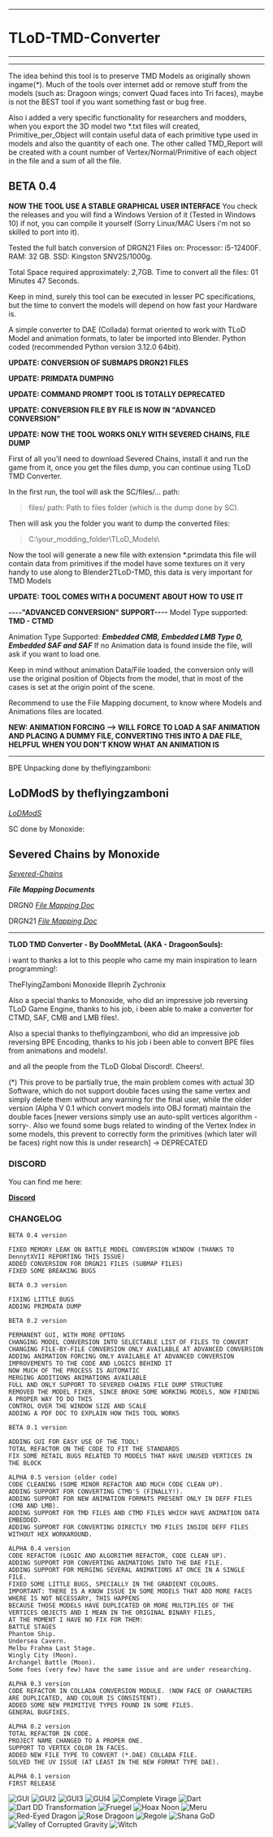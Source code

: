 ***
# **TLoD-TMD-Converter**
***
---
The idea behind this tool is to preserve TMD Models as originally shown ingame(*). Much of the tools over internet add or remove stuff from the models (such as: Dragoon wings; convert Quad faces into Tri faces), maybe is not the BEST tool if you want something fast or bug free.

Also i added a very specific functionality for researchers and modders, when you export the 3D model two *.txt files will created, Primitive_per_Object will contain useful data of each primitive type used in models and also the quantity of each one. The other called TMD_Report will be created with a count number of Vertex/Normal/Primitive of each object in the file and a sum of all the file.

## BETA 0.4

**NOW THE TOOL USE A STABLE GRAPHICAL USER INTERFACE**
You check the releases and you will find a Windows Version of it (Tested in Windows 10)
if not, you can compile it yourself (Sorry Linux/MAC Users i'm not so skilled to port into it).

Tested the full batch conversion of DRGN21 Files on:
Processor: i5-12400F.
RAM: 32 GB.
SSD: Kingston SNV2S/1000g.

Total Space required approximately: 2,7GB.
Time to convert all the files: 01 Minutes 47 Seconds.

Keep in mind, surely this tool can be executed in lesser PC specifications, but the time to
convert the models will depend on how fast your Hardware is.


A simple converter to DAE (Collada) format oriented to work with TLoD Model and animation formats, to later be imported into Blender. Python coded (recommended Python version 3.12.0  64bit).

**UPDATE: CONVERSION OF SUBMAPS DRGN21 FILES**

**UPDATE: PRIMDATA DUMPING**

**UPDATE: COMMAND PROMPT TOOL IS TOTALLY DEPRECATED**

**UPDATE: CONVERSION FILE BY FILE IS NOW IN "ADVANCED CONVERSION"**

**UPDATE: NOW THE TOOL WORKS ONLY WITH SEVERED CHAINS, FILE DUMP**


First of all you'll need to download Severed Chains, install it and run the game from it,
once you get the files dump, you can continue using TLoD TMD Converter.

In the first run, the tool will ask the SC/files/... path:

>files/ path: Path to files folder (which is the dump done by SC).

Then will ask you the folder you want to dump the converted files:

>C:\your_modding_folder\TLoD_Models\

Now the tool will generate a new file with extension *.primdata
this file will contain data from primitives if the model have some textures on it
very handy to use along to Blender2TLoD-TMD, this data is very important for TMD Models

**UPDATE: TOOL COMES WITH A DOCUMENT ABOUT HOW TO USE IT**

**----"ADVANCED CONVERSION" SUPPORT----**
Model Type supported: **TMD - CTMD**

Animation Type Supported: ***Embedded CMB, Embedded LMB Type 0, Embedded SAF and SAF***
If no Animation data is found inside the file, will ask if you want to load one.

Keep in mind without animation Data/File loaded, the conversion only will use the original position of Objects from the model, that in most of the cases is set at the origin point of the scene.

Recommend to use the File Mapping document, to know where Models and Animations files are located.

**NEW: ANIMATION FORCING --> WILL FORCE TO LOAD A SAF ANIMATION AND PLACING A DUMMY FILE, CONVERTING THIS INTO A DAE FILE, HELPFUL WHEN YOU DON'T KNOW WHAT AN ANIMATION IS**

---

BPE Unpacking done by theflyingzamboni:

## **LoDModS by theflyingzamboni**

*[LoDModS](https://github.com/theflyingzamboni/lodmods)*


SC done by Monoxide:

## **Severed Chains by Monoxide**

*[Severed-Chains](https://github.com/Legend-of-Dragoon-Modding/Legend-of-Dragoon-Java)*


**_File Mapping Documents_**

DRGN0
*[File Mapping Doc](https://docs.google.com/spreadsheets/d/1wso1zNTpeQM2WmxW73-hVLs4bKdGa_6jswWuKdFtavE/edit?usp=share_link)*

DRGN21
*[File Mapping Doc](https://https://docs.google.com/spreadsheets/d/1sPBToRIHWXBQMpD5THkxqJGmvaxcF8k7xV7NKyNERII/edit#gid=485730950)*

---

**TLOD TMD Converter - By DooMMetaL (AKA - DragoonSouls):**

i want to thanks a lot to this people who came my main inspiration to learn programming!:

TheFlyingZamboni Monoxide Illeprih Zychronix

Also a special thanks to Monoxide, who did an impressive job reversing TLoD Game Engine, thanks to his job, i been able to make a converter for CTMD, SAF, CMB and LMB files!.

Also a special thanks to theflyingzamboni, who did an impressive job reversing BPE Encoding, thanks to his job i been able to convert BPE files from animations and models!.

and all the people from the TLoD Global Discord!. Cheers!.

(*) This prove to be partially true, the main problem comes with actual 3D Software, which do not support double faces using the same vertex and simply delete them without any warning for the final user, while the older version (Alpha V 0.1 which convert models into OBJ format) maintain the double faces [newer versions simply use an auto-split vertices algorithm -sorry-. Also we found some bugs related to winding of the Vertex Index in some models, this prevent to correctly form the primitives (which later will be faces) right now this is under research] -> DEPRECATED

### **DISCORD**

You can find me here:

**[Discord](https://discord.gg/rQWXgK5)**

### **CHANGELOG**

```
BETA 0.4 version

FIXED MEMORY LEAK ON BATTLE MODEL CONVERSION WINDOW (THANKS TO DennytXVII REPORTING THIS ISSUE)
ADDED CONVERSION FOR DRGN21 FILES (SUBMAP FILES)
FIXED SOME BREAKING BUGS

BETA 0.3 version

FIXING LITTLE BUGS
ADDING PRIMDATA DUMP

BETA 0.2 version

PERMANENT GUI, WITH MORE OPTIONS
CHANGING MODEL CONVERSION INTO SELECTABLE LIST OF FILES TO CONVERT
CHANGING FILE-BY-FILE CONVERSION ONLY AVAILABLE AT ADVANCED CONVERSION
ADDING ANIMATION FORCING ONLY AVAILABLE AT ADVANCED CONVERSION
IMPROVEMENTS TO THE CODE AND LOGICS BEHIND IT
NOW MUCH OF THE PROCESS IS AUTOMATIC
MERGING ADDITIONS ANIMATIONS AVAILABLE
FULL AND ONLY SUPPORT TO SEVERED CHAINS FILE DUMP STRUCTURE
REMOVED THE MODEL FIXER, SINCE BROKE SOME WORKING MODELS, NOW FINDING A PROPER WAY TO DO THIS
CONTROL OVER THE WINDOW SIZE AND SCALE
ADDING A PDF DOC TO EXPLAIN HOW THIS TOOL WORKS

BETA 0.1 version

ADDING GUI FOR EASY USE OF THE TOOL!
TOTAL REFACTOR ON THE CODE TO FIT THE STANDARDS
FIX SOME RETAIL BUGS RELATED TO MODELS THAT HAVE UNUSED VERTICES IN THE BLOCK

ALPHA 0.5 version (older code)
CODE CLEANING (SOME MINOR REFACTOR AND MUCH CODE CLEAN UP).
ADDING SUPPORT FOR CONVERTING CTMD'S (FINALLY!).
ADDING SUPPORT FOR NEW ANIMATION FORMATS PRESENT ONLY IN DEFF FILES (CMB AND LMB).
ADDING SUPPORT FOR TMD FILES AND CTMD FILES WHICH HAVE ANIMATION DATA EMBEDDED.
ADDING SUPPORT FOR CONVERTING DIRECTLY TMD FILES INSIDE DEFF FILES WITHOUT HEX WORKAROUND.

ALPHA 0.4 version
CODE REFACTOR (LOGIC AND ALGORITHM REFACTOR, CODE CLEAN UP).
ADDING SUPPORT FOR CONVERTING ANIMATIONS INTO THE DAE FILE.
ADDING SUPPORT FOR MERGING SEVERAL ANIMATIONS AT ONCE IN A SINGLE FILE.
FIXED SOME LITTLE BUGS, SPECIALLY IN THE GRADIENT COLOURS. 
IMPORTANT: THERE IS A KNOW ISSUE IN SOME MODELS THAT ADD MORE FACES WHERE IS NOT NECESSARY, THIS HAPPENS
BECAUSE THOSE MODELS HAVE DUPLICATED OR MORE MULTIPLIES OF THE VERTICES OBJECTS AND I MEAN IN THE ORIGINAL BINARY FILES, 
AT THE MOMENT I HAVE NO FIX FOR THEM:
BATTLE STAGES
Phantom Ship.
Undersea Cavern.
Melbu Frahma Last Stage.
Wingly City (Moon).
Archangel Battle (Moon).
Some foes (very few) have the same issue and are under researching.

ALPHA 0.3 version
CODE REFACTOR IN COLLADA CONVERSION MODULE. (NOW FACE OF CHARACTERS ARE DUPLICATED, AND COLOUR IS CONSISTENT).
ADDED SOME NEW PRIMITIVE TYPES FOUND IN SOME FILES.
GENERAL BUGFIXES.

ALPHA 0.2 version
TOTAL REFACTOR IN CODE.
PROJECT NAME CHANGED TO A PROPER ONE.
SUPPORT TO VERTEX COLOR IN FACES.
ADDED NEW FILE TYPE TO CONVERT (*.DAE) COLLADA FILE.
SOLVED THE UV ISSUE (AT LEAST IN THE NEW FORMAT TYPE DAE).

ALPHA 0.1 version
FIRST RELEASE
```


![GUI](https://raw.githubusercontent.com/dragoonsouls/TLoD-TMD-Converter/main/Sample_Images/Main_Window.png)
![GUI2](https://raw.githubusercontent.com/dragoonsouls/TLoD-TMD-Converter/main/Sample_Images/Conversion_Window.png)
![GUI3](https://raw.githubusercontent.com/dragoonsouls/TLoD-TMD-Converter/main/Sample_Images/Advanced_Conversion_Window.png)
![GUI4](https://raw.githubusercontent.com/dragoonsouls/TLoD-TMD-Converter/main/Sample_Images/Config_Window.png)
![Complete Virage](https://raw.githubusercontent.com/dragoonsouls/TLoD-TMD-Converter/main/Sample_Images/Complete_Virage.png)
![Dart](https://raw.githubusercontent.com/dragoonsouls/TLoD-TMD-Converter/main/Sample_Images/Dart.png)
![Dart DD Transformation](https://raw.githubusercontent.com/dragoonsouls/TLoD-TMD-Converter/main/Sample_Images/Dart_DD_Transform.png)
![Fruegel](https://raw.githubusercontent.com/dragoonsouls/TLoD-TMD-Converter/main/Sample_Images/Fruegel_1.png)
![Hoax Noon](https://raw.githubusercontent.com/dragoonsouls/TLoD-TMD-Converter/main/Sample_Images/Hoax_Day_take.png)
![Meru](https://raw.githubusercontent.com/dragoonsouls/TLoD-TMD-Converter/main/Sample_Images/Meru_Cat's_Cradle.png)
![Red-Eyed Dragon](https://raw.githubusercontent.com/dragoonsouls/TLoD-TMD-Converter/main/Sample_Images/RED.png)
![Rose Dragoon](https://raw.githubusercontent.com/dragoonsouls/TLoD-TMD-Converter/main/Sample_Images/Rose_Dragoon_Tutorial.png)
![Regole](https://raw.githubusercontent.com/dragoonsouls/TLoD-TMD-Converter/main/Sample_Images/Regole.png)
![Shana GoD](https://raw.githubusercontent.com/dragoonsouls/TLoD-TMD-Converter/main/Sample_Images/Shana_GoD.png)
![Valley of Corrupted Gravity](https://raw.githubusercontent.com/dragoonsouls/TLoD-TMD-Converter/main/Sample_Images/V_o_C_Gravity_Boss_Fight.png)
![Witch](https://raw.githubusercontent.com/dragoonsouls/TLoD-TMD-Converter/main/Sample_Images/Witch.png)
